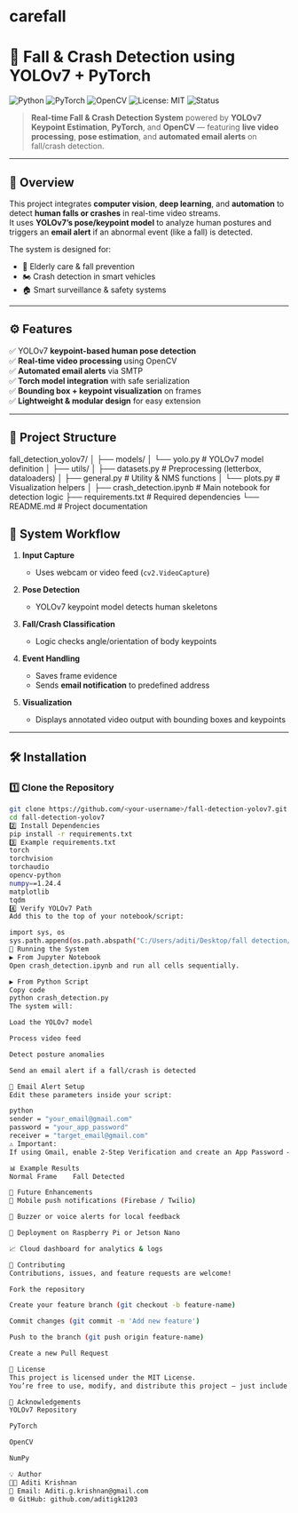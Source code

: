 # carefall
# 🧠 Fall & Crash Detection using YOLOv7 + PyTorch

![Python](https://img.shields.io/badge/Python-3.9+-blue.svg)
![PyTorch](https://img.shields.io/badge/PyTorch-2.x-orange.svg)
![OpenCV](https://img.shields.io/badge/OpenCV-4.x-green.svg)
![License: MIT](https://img.shields.io/badge/License-MIT-yellow.svg)
![Status](https://img.shields.io/badge/Status-Active-success.svg)

> **Real-time Fall & Crash Detection System** powered by **YOLOv7 Keypoint Estimation**, **PyTorch**, and **OpenCV** — featuring **live video processing**, **pose estimation**, and **automated email alerts** on fall/crash detection.

---

## 📸 Overview

This project integrates **computer vision**, **deep learning**, and **automation** to detect **human falls or crashes** in real-time video streams.  
It uses **YOLOv7’s pose/keypoint model** to analyze human postures and triggers an **email alert** if an abnormal event (like a fall) is detected.

The system is designed for:
- 👴 Elderly care & fall prevention  
- 🏍️ Crash detection in smart vehicles  
- 🏠 Smart surveillance & safety systems  

---

## ⚙️ Features

✅ YOLOv7 **keypoint-based human pose detection**  
✅ **Real-time video processing** using OpenCV  
✅ **Automated email alerts** via SMTP  
✅ **Torch model integration** with safe serialization  
✅ **Bounding box + keypoint visualization** on frames  
✅ **Lightweight & modular design** for easy extension  

---

## 🧩 Project Structure

fall_detection_yolov7/
│
├── models/
│ └── yolo.py # YOLOv7 model definition
│
├── utils/
│ ├── datasets.py # Preprocessing (letterbox, dataloaders)
│ ├── general.py # Utility & NMS functions
│ └── plots.py # Visualization helpers
│
├── crash_detection.ipynb # Main notebook for detection logic
├── requirements.txt # Required dependencies
└── README.md # Project documentation

## 🧠 System Workflow

1. **Input Capture**  
   - Uses webcam or video feed (`cv2.VideoCapture`)

2. **Pose Detection**  
   - YOLOv7 keypoint model detects human skeletons

3. **Fall/Crash Classification**  
   - Logic checks angle/orientation of body keypoints

4. **Event Handling**  
   - Saves frame evidence  
   - Sends **email notification** to predefined address  

5. **Visualization**  
   - Displays annotated video output with bounding boxes and keypoints  

---

## 🛠️ Installation

### 1️⃣ Clone the Repository
```bash
git clone https://github.com/<your-username>/fall-detection-yolov7.git
cd fall-detection-yolov7
2️⃣ Install Dependencies
pip install -r requirements.txt
3️⃣ Example requirements.txt
torch
torchvision
torchaudio
opencv-python
numpy==1.24.4
matplotlib
tqdm
4️⃣ Verify YOLOv7 Path
Add this to the top of your notebook/script:

import sys, os
sys.path.append(os.path.abspath("C:/Users/aditi/Desktop/fall detection/yolov7"))
🧪 Running the System
▶️ From Jupyter Notebook
Open crash_detection.ipynb and run all cells sequentially.

▶️ From Python Script
Copy code
python crash_detection.py
The system will:

Load the YOLOv7 model

Process video feed

Detect posture anomalies

Send an email alert if a fall/crash is detected

📧 Email Alert Setup
Edit these parameters inside your script:

python
sender = "your_email@gmail.com"
password = "your_app_password"
receiver = "target_email@gmail.com"
⚠️ Important:
If using Gmail, enable 2-Step Verification and create an App Password — regular passwords won’t work.

📊 Example Results
Normal Frame	Fall Detected

🔮 Future Enhancements
📱 Mobile push notifications (Firebase / Twilio)

🎵 Buzzer or voice alerts for local feedback

🚀 Deployment on Raspberry Pi or Jetson Nano

📈 Cloud dashboard for analytics & logs

🤝 Contributing
Contributions, issues, and feature requests are welcome!

Fork the repository

Create your feature branch (git checkout -b feature-name)

Commit changes (git commit -m 'Add new feature')

Push to the branch (git push origin feature-name)

Create a new Pull Request

🧾 License
This project is licensed under the MIT License.
You’re free to use, modify, and distribute this project — just include attribution.

🧩 Acknowledgements
YOLOv7 Repository

PyTorch

OpenCV

NumPy

💡 Author
👩‍💻 Aditi Krishnan
📧 Email: Aditi.g.krishnan@gmail.com
🌐 GitHub: github.com/aditigk1203
